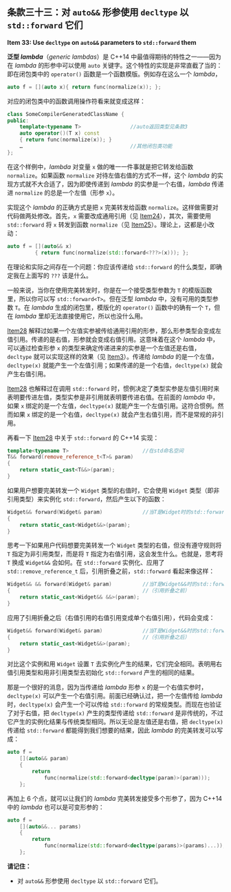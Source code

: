 ## 条款三十三：对 `auto&&` 形参使用 `decltype` 以 `std::forward` 它们

**Item 33: Use `decltype` on `auto&&` parameters to `std::forward` them**

**泛型 *lambda***（*generic lambdas*）是 C++14 中最值得期待的特性之一——因为在 *lambda* 的形参中可以使用 `auto` 关键字。这个特性的实现是非常直截了当的：即在闭包类中的 `operator()` 函数是一个函数模版。例如存在这么一个 *lambda*，

```c++
auto f = [](auto x){ return func(normalize(x)); };
```

对应的闭包类中的函数调用操作符看来就变成这样：

```c++
class SomeCompilerGeneratedClassName {
public:
    template<typename T>                //auto返回类型见条款3
    auto operator()(T x) const
    { return func(normalize(x)); }
    …                                   //其他闭包类功能
};
```

在这个样例中，*lambda* 对变量 `x` 做的唯一一件事就是把它转发给函数 `normalize`。如果函数 `normalize` 对待左值右值的方式不一样，这个 *lambda* 的实现方式就不大合适了，因为即使传递到 *lambda* 的实参是一个右值，*lambda* 传递进 `normalize` 的总是一个左值（形参 `x`）。

实现这个 *lambda* 的正确方式是把 `x` 完美转发给函数 `normalize`。这样做需要对代码做两处修改。首先，`x` 需要改成通用引用（见 [Item24](../5.RRefMovSemPerfForw/item24.md)），其次，需要使用 `std::forward` 将 `x` 转发到函数 `normalize`（见 [Item25](../5.RRefMovSemPerfForw/item25.md)）。理论上，这都是小改动：

```c++
auto f = [](auto&& x)
         { return func(normalize(std::forward<???>(x))); };
```

在理论和实际之间存在一个问题：你应该传递给 `std::forward` 的什么类型，即确定我在上面写的 `???` 该是什么。

一般来说，当你在使用完美转发时，你是在一个接受类型参数为 `T` 的模版函数里，所以你可以写 `std::forward<T>`。但在泛型 *lambda* 中，没有可用的类型参数 `T`。在 *lambda* 生成的闭包里，模版化的 `operator()` 函数中的确有一个 `T`，但在 *lambda* 里却无法直接使用它，所以也没什么用。

[Item28](../5.RRefMovSemPerfForw/item28.md) 解释过如果一个左值实参被传给通用引用的形参，那么形参类型会变成左值引用。传递的是右值，形参就会变成右值引用。这意味着在这个 *lambda* 中，可以通过检查形参 `x` 的类型来确定传递进来的实参是一个左值还是右值，`decltype` 就可以实现这样的效果（见 [Item3](../1.DeducingTypes/item3.md)）。传递给 *lambda* 的是一个左值，`decltype(x)` 就能产生一个左值引用；如果传递的是一个右值，`decltype(x)` 就会产生右值引用。

[Item28](../5.RRefMovSemPerfForw/item28.md) 也解释过在调用 `std::forward` 时，惯例决定了类型实参是左值引用时来表明要传进左值，类型实参是非引用就表明要传进右值。在前面的 *lambda* 中，如果 `x` 绑定的是一个左值，`decltype(x)` 就能产生一个左值引用。这符合惯例。然而如果 `x` 绑定的是一个右值，`decltype(x)` 就会产生右值引用，而不是常规的非引用。

再看一下 [Item28](../5.RRefMovSemPerfForw/item28.md) 中关于 `std::forward` 的 C++14 实现：

```c++
template<typename T>                        //在std命名空间
T&& forward(remove_reference_t<T>& param)
{
    return static_cast<T&&>(param);
}
```

如果用户想要完美转发一个 `Widget` 类型的右值时，它会使用 `Widget` 类型（即非引用类型）来实例化 `std::forward`，然后产生以下的函数：

```c++
Widget&& forward(Widget& param)             //当T是Widget时的std::forward实例
{
    return static_cast<Widget&&>(param);
}
```

思考一下如果用户代码想要完美转发一个 `Widget` 类型的右值，但没有遵守规则将 `T` 指定为非引用类型，而是将 `T` 指定为右值引用，这会发生什么。也就是，思考将 `T` 换成 `Widget&&` 会如何。在 `std::forward` 实例化、应用了 `std::remove_reference_t` 后，引用折叠之前，`std::forward` 看起来像这样：

```c++
Widget&& && forward(Widget& param)          //当T是Widget&&时的std::forward实例
{                                           //（引用折叠之前）
    return static_cast<Widget&& &&>(param);
}
```

应用了引用折叠之后（右值引用的右值引用变成单个右值引用），代码会变成：

```c++
Widget&& forward(Widget& param)             //当T是Widget&&时的std::forward实例
{                                           //（引用折叠之后）
    return static_cast<Widget&&>(param);
}
```

对比这个实例和用 `Widget` 设置 `T` 去实例化产生的结果，它们完全相同。表明用右值引用类型和用非引用类型去初始化 `std::forward` 产生的相同的结果。

那是一个很好的消息，因为当传递给 *lambda* 形参 `x` 的是一个右值实参时，`decltype(x)` 可以产生一个右值引用。前面已经确认过，把一个左值传给 *lambda* 时，`decltype(x)` 会产生一个可以传给 `std::forward` 的常规类型。而现在也验证了对于右值，把 `decltype(x)` 产生的类型传递给 `std::forward` 是非传统的，不过它产生的实例化结果与传统类型相同。所以无论是左值还是右值，把 `decltype(x)` 传递给 `std::forward` 都能得到我们想要的结果，因此 *lambda* 的完美转发可以写成：

```c++
auto f =
    [](auto&& param)
    {
        return
            func(normalize(std::forward<decltype(param)>(param)));
    };
```

再加上 6 个点，就可以让我们的 *lambda* 完美转发接受多个形参了，因为 C++14 中的 *lambda* 也可以是可变形参的：

```c++
auto f =
    [](auto&&... params)
    {
        return
            func(normalize(std::forward<decltype(params)>(params)...));
    };
```

**请记住：**

+ 对 `auto&&` 形参使用 `decltype` 以 `std::forward` 它们。
